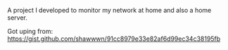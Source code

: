 A project I developed to monitor my network at home and also a home server.

Got uping from: https://gist.github.com/shawwwn/91cc8979e33e82af6d99ec34c38195fb
